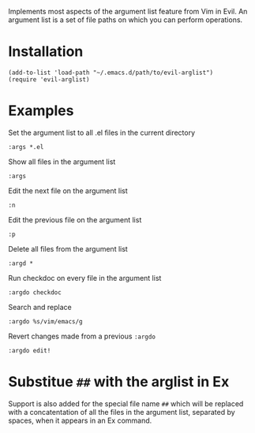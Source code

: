 Implements most aspects of the argument list feature from Vim in Evil. An
argument list is a set of file paths on which you can perform operations.

# Installation

```elisp
(add-to-list 'load-path "~/.emacs.d/path/to/evil-arglist")
(require 'evil-arglist)
```

# Examples

Set the argument list to all .el files in the current directory

    :args *.el

Show all files in the argument list

    :args

Edit the next file on the argument list

    :n

Edit the previous file on the argument list

    :p

Delete all files from the argument list

    :argd *

Run checkdoc on every file in the argument list

    :argdo checkdoc

Search and replace

    :argdo %s/vim/emacs/g

Revert changes made from a previous `:argdo`

    :argdo edit!

# Substitue `##` with the arglist in Ex

Support is also added for the special file name `##` which will be replaced
with a concatentation of all the files in the argument list, separated by
spaces, when it appears in an Ex command.

